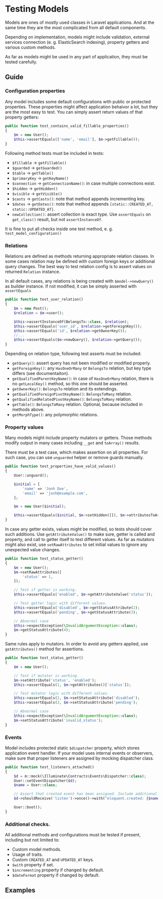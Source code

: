 # Testing Models

Models are ones of mostly used classes in Laravel applications. And at the same time they are the most complicated
from all default components.

Depending on implementation, models might include validation, external services connection (e. g. ElasticSearch indexing),
property getters and various custom methods.

As far as models might be used in any part of application, they must be tested carefully.

## Guide

### Configuration properties

Any model includes some default configurations with public or protected properties. These properties might affect
application behaivor a lot, but they are the most easy to test.
You can simply assert return values of that property getters:

```php
public function test_contains_valid_fillable_properties()
{
    $m = new User();
    $this->assertEquals(['name', 'email'], $m->getFillable());
}
```

Following method tests must be included in tests:

- `$fillable` -> `getFillable()`
- `$guarded` -> `getGuarded()`
- `$table` -> `getTable()`
- `$primaryKey` -> `getKeyName()`
- `$connection` -> `getConnectionName()`: in case multiple connections exist.
- `$hidden` -> `getHidden()`
- `$visible` -> `getVisible()`
- `$casts` -> `getCasts()`: note that method appends incrementing key.
- `$dates` -> `getDates()`: note that method appends `[static::CREATED_AT, static::UPDATED_AT]`.
- `newCollection()`: assert collection is exact type. Use `assertEquals` on `get_class()` result, but not `assertInstanceOf`.

It is fine to put all checks inside one test method, e. g. `test_model_configuration()`

### Relations

Relations are defined as methods returning appropriate relation classes. In some cases relation may be defined
with custom foreign keys or additional query changes. The best way to test relation config is to assert values
on returned `Relation` instance.

In all default cases, any relations is being created with `$model->newQuery()` as builder instance. If not modified,
it can be simply asserted with `assertEquals`

```php
public function test_user_relation()
{
    $m = new Post();
    $relation = $m->user();

    $this->assertInstanceOf(BelongsTo::class, $relation);
    $this->assertEquals('user_id', $relation->getForeignKey());
    $this->assertEquals('id', $relation->getOwnerKey());
    //...
    $this->assertEquals($m->newQuery(), $relation->getQuery());
}
```

Depending on relation type, following test asserts must be included:

- `getQuery()`: assert query has not been modified or modified properly.
- `getForeignKey()`: any `HasOneOrMany` or `BelongsTo` relation, but key type differs (see documentaiton).
- `getQualifiedParentKeyName()`: in case of `HasOneOrMany` relation, there is no `getLocalKey()` method, so this one should be asserted.
- `getOwnerKey()`: `BelongsTo` relation and its extendings.
- `getQualifiedForeignPivotKeyName()`: `BelongsToMany` relation.
- `getQualifiedRelatedPivotKeyName()`: `BelongsToMany` relation.
- `getTable()`: `BelongsToMany` relation. Optional, because included in methods above.
- `getMorphType()`: any polymorphic relations.

### Property values

Many models might include property mutators or getters. Those methods modify output in many cases including `__get` and
`toArray()` results.

There must be a test case, which makes assertion on all properties.
For such case, you can use `unguarded` helper or remove guards manually.

```php
public function test_properties_have_valid_values()
{
    User::unguard();

    $initial = [
        'name' => 'Jonh Doe',
        'email' => 'jonh@example.com',
    ];

    $m = new User($initial);

    $this->assertEquals($initial, $m->setHidden([]), $m->attributesToArray());
}
```

In case any getter exists, values might be modified, so tests should cover such additions.
Use `getAttributeValue()` to make sure, getter is called and property, and call to getter itself to test different values.
As far as mutators might also exist, use `setRawAttributes` to set initial values to ignore any unexpected value changes.

```php
public function test_status_getter()
{
    $m = new User();
    $m->setRawAttributes([
        'status' => 1,
    ]);

    // Test if getter is working.
    $this->assertEquals('enabled', $m->getAttributeValue('status'));

    // Test getter logic with different values.
    $this->assertEquals('disabled', $m->getStatusAttribute(2);
    $this->assertEquals('pending', $m->getStatusAttribute(3);

    // Abnormal case
    $this->expectException(\InvalidArgumentException::class);
    $m->getStatusAttribute(4);
}
```

Same rules apply to mutators. In order to avoid any getters applied, use `getAttributes()` method for assertions.

```php
public function test_status_getter()
{
    $m = new User();

    // Test if mutator is working.
    $m->setAttribute('status', 'enabled');
    $this->assertEquals(1, $m->getAttributes()['status']);

    // Test mutator logic with different values.
    $this->assertEquals(2, $m->setStatusAttribute('disabled');
    $this->assertEquals(3, $m->setStatusAttribute('pending');

    // Abnormal case
    $this->expectException(\InvalidArgumentException::class);
    $m->setStatusAttribute('invalid_status');
}
```

### Events

Model includes protected static `$dispatcher` property, which stores application event handler. If your model
uses internal events or observers, make sure that proper listeners are assigned by mocking dispatcher class.

```php
public function test_listeners_attached()
{
    $d = m::mock(\Illuminate\Contracts\Events\Dispatcher::class);
    User::setEventDispatcher($d);
    $name = User::class;

    // Assert that created event has been assigned. Include additional checks if needed.
    $d->shouldReceive('listen')->once()->with("eloquent.created: {$name}", m::any());

    User::boot();
}
```

### Additional checks.

All additional methods and configurations must be tested if present, including but not limited to:

- Custom model methods.
- Usage of traits.
- Custom `CREATED_AT` and `UPDATED_AT` keys.
- `$with` property if set.
- `$incrementing` property if changed by default.
- `$dateFormat` property if changed by default.

## Examples
